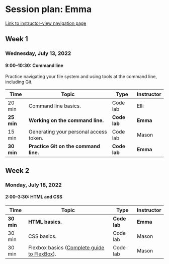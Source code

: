 # Session plan: Emma

[Link to instructor-view navigation page](daily_instructor_view.md)

## Week 1

### Wednesday, July 13, 2022

#### 9:00–10:30: Command line

Practice navigating your file system and using tools at the command line,
                    including Git. 

Time | Topic | Type | Instructor
---- | ---- | ---- | ---- 
20 min | Command line basics. | Code lab | Elli
**25 min** | **Working on the command line.** | **Code lab** | **Emma**
15 min | Generating your personal access token. | Code lab | Mason
**30 min** | **Practice Git on the command line.** | **Code lab** | **Emma**

## Week 2

### Monday, July 18, 2022

#### 2:00–3:30: HTML and CSS

Time | Topic | Type | Instructor
---- | ---- | ---- | ---- 
**30 min** | **HTML basics.** | **Code lab** | **Emma**
30 min | CSS basics. | Code lab | Mason
30 min | Flexbox basics ([Complete guide to FlexBox](https://css-tricks.com/snippets/css/a-guide-to-flexbox/)). | Code lab | Mason


